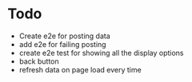 # Todo

- Create e2e for posting data
- add e2e for failing  posting
- create e2e test for showing all the display options
- back button
- refresh data on page load every time
